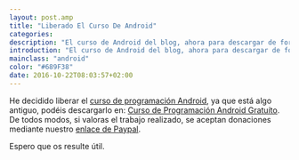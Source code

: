 ```yaml
---
layout: post.amp
title: "Liberado El Curso De Android"
categories:
description: "El curso de Android del blog, ahora para descargar de forma gratuíta"
introduction: "El curso de Android del blog, ahora para descargar de forma gratuíta"
mainclass: "android"
color: "#689F38"
date: 2016-10-22T08:03:57+02:00
---
```


He decidido liberar el [curso de programación Android](https://elbauldelprogramador.com/curso-programacion-android/ "Curso de Programación en Android"), ya que está algo antiguo, podéis descargarlo en: <a href="http://elbauldelprogramador.com/assets/pdfs/PaqueteProgramacionAndroid.zip" id="androidCourse">Curso de Programación Android Gratuíto</a>. De todos modos, si valoras el trabajo realizado, se aceptan donaciones mediante nuestro [enlace de Paypal](https://www.paypal.me/elbaul).

Espero que os resulte útil.



<!--more-->
